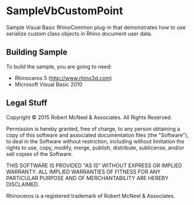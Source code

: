 # SampleVbCustomPoint

Sample Visual Basic RhinoCommon plug-in that demonstrates how to use serialize custom class objects in Rhino document user data.

Building Sample
--------------------
To build the sample, you are going to need:

* Rhinoceros 5 (http://www.rhino3d.com)
* Microsoft Visual Basic 2010

Legal Stuff
-----------
Copyright © 2015 Robert McNeel & Associates. All Rights Reserved.

Permission is hereby granted, free of charge, to any person obtaining a copy of
this software and associated documentation files (the "Software"), to deal in
the Software without restriction, including without limitation the rights to use,
copy, modify, merge, publish, distribute, sublicense, and/or sell copies of the
Software.

THIS SOFTWARE IS PROVIDED "AS IS" WITHOUT EXPRESS OR IMPLIED WARRANTY. ALL IMPLIED
WARRANTIES OF FITNESS FOR ANY PARTICULAR PURPOSE AND OF MERCHANTABILITY ARE HEREBY
DISCLAIMED.

Rhinoceros is a registered trademark of Robert McNeel & Associates.